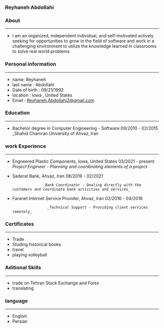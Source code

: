 
### Reyhaneh Abdollahi


### About

---
+ I am an organized, independent individual, and self-motivated actively seeking for opportunities to grow in the field of software and work in a challenging environment to         utilize the knowledge learned in classrooms to solve real world problems.


### Personal information

---
+ name: Reyhaneh
+ last name : Abdollahi
+ Date of birth : 09/21/1992
+ location : Iowa , United States
+ Email : Reyhaneh.Abdollahi2@gmail.com


### Education

---

* Bachelor degree in Computer Engineering - Software  09/2010 - 02/2015   
         _Shahid Chamran University of Ahvaz, Iran                                                                                                             

### work Experience

---
+ Engneered Plastic Components, Iowa, United States 03/2021 - present                                                                                                                  
                    _Project Engineer - Planning and coordinating elements of a project_
+ Saderat Bank, Ahvaz, Iran 08/2019 - 02/2021

                    _Bank Coordinator - Dealing directly with the customers and coordinate bank activities and services_
+ Faranet Internet Service Provider, Ahvaz, Iran 02/2016 - 04/2018

                      _Technical Support - Providing client services remotely_


### Certificates

---
+ Trade
+ Studing historical books
+ travel 
+ playing volleyball


### Aditional Skills

---
+ trade on Tehran Stock Exchange and Forex
+ translating


### language

---
+ English
+ Persian

